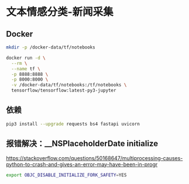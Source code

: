 # 文本情感分类-新闻采集

## Docker

```bash
mkdir -p /docker-data/tf/notebooks
```

```bash
docker run -d \
  --rm \
  --name tf \
  -p 8888:8888 \
  -p 8000:8000 \
  -v /docker-data/tf/notebooks:/tf/notebooks \
  tensorflow/tensorflow:latest-py3-jupyter
```

## 依赖

```bash
pip3 install --upgrade requests bs4 fastapi uvicorn
```

## 报错解决：__NSPlaceholderDate initialize

https://stackoverflow.com/questions/50168647/multiprocessing-causes-python-to-crash-and-gives-an-error-may-have-been-in-progr

```bash
export OBJC_DISABLE_INITIALIZE_FORK_SAFETY=YES
```
